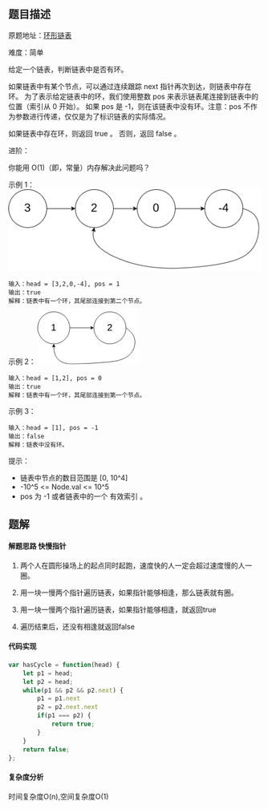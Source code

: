 ## 题目描述

原题地址：[环形链表](https://leetcode-cn.com/problems/linked-list-cycle/)

难度：简单

给定一个链表，判断链表中是否有环。

如果链表中有某个节点，可以通过连续跟踪 next 指针再次到达，则链表中存在环。 为了表示给定链表中的环，我们使用整数 pos 来表示链表尾连接到链表中的位置（索引从 0 开始）。 如果 pos 是 -1，则在该链表中没有环。注意：pos 不作为参数进行传递，仅仅是为了标识链表的实际情况。

如果链表中存在环，则返回 true 。 否则，返回 false 。

进阶：

你能用 O(1)（即，常量）内存解决此问题吗？

示例 1：
![](./img/circularlinkedlist.png)
```
输入：head = [3,2,0,-4], pos = 1
输出：true
解释：链表中有一个环，其尾部连接到第二个节点。
```

示例 2：
![](./img/circularlinkedlist_test2.png)
```
输入：head = [1,2], pos = 0
输出：true
解释：链表中有一个环，其尾部连接到第一个节点。
```

示例 3：
```
输入：head = [1], pos = -1
输出：false
解释：链表中没有环。
```

提示：
- 链表中节点的数目范围是 [0, 10^4]
- -10^5 <= Node.val <= 10^5
- pos 为 -1 或者链表中的一个 有效索引 。

## 题解
#### 解题思路 快慢指针

1. 两个人在圆形操场上的起点同时起跑，速度快的人一定会超过速度慢的人一圈。
2. 用一块一慢两个指针遍历链表，如果指针能够相逢，那么链表就有圈。

3. 用一块一慢两个指针遍历链表，如果指针能够相逢，就返回true
4. 遍历结束后，还没有相逢就返回false

#### 代码实现
```js
var hasCycle = function(head) {
    let p1 = head;
    let p2 = head;
    while(p1 && p2 && p2.next) {
        p1 = p1.next
        p2 = p2.next.next
        if(p1 === p2) {
            return true;
        }
    }
    return false;
};
```

#### 复杂度分析
时间复杂度O(n),空间复杂度O(1)